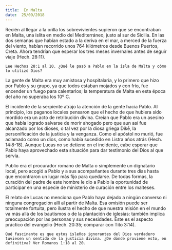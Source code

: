 ```yaml
---
title:  En Malta
date:  25/09/2018
---
```


Recién al llegar a la orilla los sobrevivientes supieron que se encontraban en Malta, una islita en medio del Mediterráneo, justo al sur de Sicilia. En las dos semanas que habían estado a la deriva en el mar, a merced de la fuerza del viento, habían recorrido unos 764 kilómetros desde Buenos Puertos, Creta. Ahora tendrían que esperar los tres meses invernales antes de seguir viaje (Hech. 28:11).

`Lee Hechos 28:1 al 10. ¿Qué le pasó a Pablo en la isla de Malta y cómo lo utilizó Dios?`

La gente de Malta era muy amistosa y hospitalaria, y lo primero que hizo por Pablo y su grupo, ya que todos estaban mojados y con frío, fue encender un fuego para calentarlos; la temperatura de Malta en esta época del año no superaba los 10º C.

El incidente de la serpiente atrajo la atención de la gente hacia Pablo. Al principio, los paganos locales pensaron que el hecho de que hubiera sido mordido era un acto de retribución divina. Creían que Pablo era un asesino que había logrado salvarse de morir ahogado pero que aun así fue alcanzado por los dioses, o tal vez por la diosa griega Dikē, la personificación de la justicia y la venganza. Como el apóstol no murió, fue aclamado como un dios, como había sucedido en Listra años atrás (Hech. 14:8-18). Aunque Lucas no se detiene en el incidente, cabe esperar que Pablo haya aprovechado esta situación para dar testimonio del Dios al que servía.

Publio era el procurador romano de Malta o simplemente un dignatario local, pero acogió a Pablo y a sus acompañantes durante tres días hasta que encontraron un lugar más fijo para quedarse. De todas formas, la curación del padre de este hombre le dio a Pablo la oportunidad de participar en una especie de ministerio de curación entre los malteses.

El relato de Lucas no menciona que Pablo haya dejado a ningún converso ni ninguna congregación allí al partir de Malta. Esa omisión puede ser totalmente fortuita, pero ilustra el hecho de que nuestra misión en el mundo va más allá de los bautismos o de la plantación de iglesias: también implica preocupación por las personas y sus necesidades. Este es el aspecto práctico del evangelio (Hech. 20:35; comparar con Tito 3:14).

`Qué fascinante es que estos isleños ignorantes del Dios verdadero tuviesen un sentido de la justicia divina. ¿De dónde proviene esto, en definitiva? Ver Romanos 1:18 al 20.`